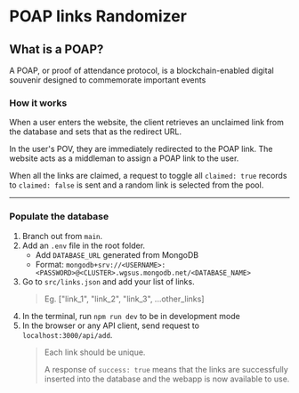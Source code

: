 # POAP links Randomizer

## What is a POAP?
A POAP, or proof of attendance protocol, is a blockchain-enabled digital souvenir designed to commemorate important events

### How it works
When a user enters the website, the client retrieves an unclaimed link from the database and sets that as the redirect URL.

In the user's POV, they are immediately redirected to the POAP link. The website acts as a middleman to assign a POAP link to the user.

When all the links are claimed, a request to toggle all `claimed: true` records to `claimed: false` is sent and a random link is selected from the pool.

-------------------------

### Populate the database

1. Branch out from `main`.
2. Add an `.env` file in the root folder.
   - Add `DATABASE_URL` generated from MongoDB
   - Format: `mongodb+srv://<USERNAME>:<PASSWORD>@<CLUSTER>.wgsus.mongodb.net/<DATABASE_NAME>`
3. Go to `src/links.json` and add your list of links.
   > Eg. ["link_1", "link_2", "link_3", ...other_links]
4. In the terminal, run `npm run dev` to be in development mode
5. In the browser or any API client, send request to `localhost:3000/api/add`.
   > Each link should be unique.
   >
   > A response of `success: true` means that the links are successfully inserted into the database and the webapp is now available to use.
